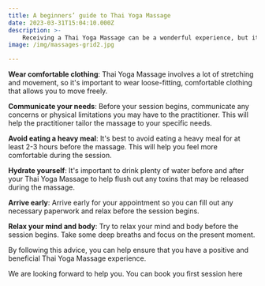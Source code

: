```yaml
---
title: A beginners’ guide to Thai Yoga Massage
date: 2023-03-31T15:04:10.000Z
description: >-
    Receiving a Thai Yoga Massage can be a wonderful experience, but it's essential to prepare yourself beforehand to ensure you get the most out of the session. Here are some tips to help you prepare for your Thai Yoga Massage:
image: /img/massages-grid2.jpg

---
```


**Wear comfortable clothing**: Thai Yoga Massage involves a lot of stretching and movement, so it's important to wear loose-fitting, comfortable clothing that allows you to move freely.

**Communicate your needs**: Before your session begins, communicate any concerns or physical limitations you may have to the practitioner. This will help the practitioner tailor the massage to your specific needs.

**Avoid eating a heavy meal**: It's best to avoid eating a heavy meal for at least 2-3 hours before the massage. This will help you feel more comfortable during the session.

**Hydrate yourself**: It's important to drink plenty of water before and after your Thai Yoga Massage to help flush out any toxins that may be released during the massage.

**Arrive early**: Arrive early for your appointment so you can fill out any necessary paperwork and relax before the session begins.

**Relax your mind and body**: Try to relax your mind and body before the session begins. Take some deep breaths and focus on the present moment.

By following this advice, you can help ensure that you have a positive and beneficial Thai Yoga Massage experience.

We are looking forward to help you. You can book you first session here